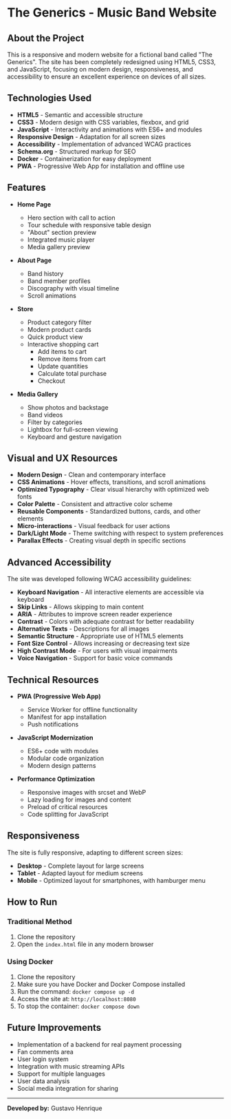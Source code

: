 # The Generics - Music Band Website

## About the Project

This is a responsive and modern website for a fictional band called "The Generics". The site has been completely redesigned using HTML5, CSS3, and JavaScript, focusing on modern design, responsiveness, and accessibility to ensure an excellent experience on devices of all sizes.

## Technologies Used

- **HTML5** - Semantic and accessible structure
- **CSS3** - Modern design with CSS variables, flexbox, and grid
- **JavaScript** - Interactivity and animations with ES6+ and modules
- **Responsive Design** - Adaptation for all screen sizes
- **Accessibility** - Implementation of advanced WCAG practices
- **Schema.org** - Structured markup for SEO
- **Docker** - Containerization for easy deployment
- **PWA** - Progressive Web App for installation and offline use

## Features

- **Home Page**
  - Hero section with call to action
  - Tour schedule with responsive table design
  - "About" section preview
  - Integrated music player
  - Media gallery preview

- **About Page**
  - Band history
  - Band member profiles
  - Discography with visual timeline
  - Scroll animations

- **Store**
  - Product category filter
  - Modern product cards
  - Quick product view
  - Interactive shopping cart
    - Add items to cart
    - Remove items from cart
    - Update quantities
    - Calculate total purchase
    - Checkout

- **Media Gallery**
  - Show photos and backstage
  - Band videos
  - Filter by categories
  - Lightbox for full-screen viewing
  - Keyboard and gesture navigation

## Visual and UX Resources

- **Modern Design** - Clean and contemporary interface
- **CSS Animations** - Hover effects, transitions, and scroll animations
- **Optimized Typography** - Clear visual hierarchy with optimized web fonts
- **Color Palette** - Consistent and attractive color scheme
- **Reusable Components** - Standardized buttons, cards, and other elements
- **Micro-interactions** - Visual feedback for user actions
- **Dark/Light Mode** - Theme switching with respect to system preferences
- **Parallax Effects** - Creating visual depth in specific sections

## Advanced Accessibility

The site was developed following WCAG accessibility guidelines:

- **Keyboard Navigation** - All interactive elements are accessible via keyboard
- **Skip Links** - Allows skipping to main content
- **ARIA** - Attributes to improve screen reader experience
- **Contrast** - Colors with adequate contrast for better readability
- **Alternative Texts** - Descriptions for all images
- **Semantic Structure** - Appropriate use of HTML5 elements
- **Font Size Control** - Allows increasing or decreasing text size
- **High Contrast Mode** - For users with visual impairments
- **Voice Navigation** - Support for basic voice commands

## Technical Resources

- **PWA (Progressive Web App)**
  - Service Worker for offline functionality
  - Manifest for app installation
  - Push notifications

- **JavaScript Modernization**
  - ES6+ code with modules
  - Modular code organization
  - Modern design patterns

- **Performance Optimization**
  - Responsive images with srcset and WebP
  - Lazy loading for images and content
  - Preload of critical resources
  - Code splitting for JavaScript

## Responsiveness

The site is fully responsive, adapting to different screen sizes:
- **Desktop** - Complete layout for large screens
- **Tablet** - Adapted layout for medium screens
- **Mobile** - Optimized layout for smartphones, with hamburger menu

## How to Run

### Traditional Method
1. Clone the repository
2. Open the `index.html` file in any modern browser

### Using Docker
1. Clone the repository
2. Make sure you have Docker and Docker Compose installed
3. Run the command: `docker compose up -d`
4. Access the site at: `http://localhost:8080`
5. To stop the container: `docker compose down`

## Future Improvements

- Implementation of a backend for real payment processing
- Fan comments area
- User login system
- Integration with music streaming APIs
- Support for multiple languages
- User data analysis
- Social media integration for sharing

---

**Developed by:** Gustavo Henrique